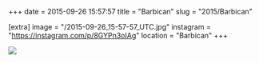 +++
date = 2015-09-26 15:57:57
title = "Barbican"
slug = "2015/Barbican"

[extra]
image = "/2015-09-26_15-57-57_UTC.jpg"
instagram = "https://instagram.com/p/8GYPn3oIAg"
location = "Barbican"
+++

<img src="/2015-09-26_15-57-57_UTC.jpg" />
